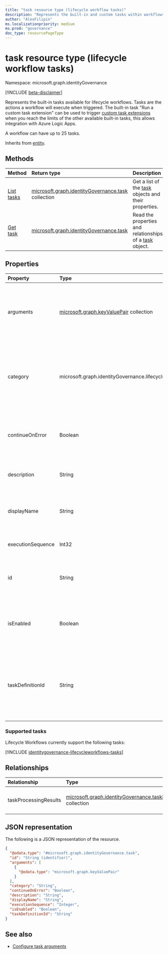 ```yaml
---
title: "task resource type (lifecycle workflow tasks)"
description: "Represents the built-in and custom tasks within workflows in Azure AD Lifecycle Workflows."
author: "AlexFilipin"
ms.localizationpriority: medium
ms.prod: "governance"
doc_type: resourcePageType
---
```


# task resource type (lifecycle workflow tasks)

Namespace: microsoft.graph.identityGovernance

[!INCLUDE [beta-disclaimer](../../includes/beta-disclaimer.md)]

Represents the built-in tasks available for lifecycle workflows. Tasks are the actions a workflow will execute when triggered. The built-in task "Run a custom task extension" can be used to trigger [custom task extensions](../resources/identitygovernance-customtaskextension.md) when you reach the limits of the other available built-in tasks, this allows integration with Azure Logic Apps.

A workflow can have up to 25 tasks.

Inherits from [entity](../resources/entity.md).

## Methods

|Method|Return type|Description|
|:---|:---|:---|
|[List tasks](../api/identitygovernance-workflow-list-task.md)|[microsoft.graph.identityGovernance.task](../resources/identitygovernance-task.md) collection|Get a list of the [task](../resources/identitygovernance-task.md) objects and their properties.|
|[Get task](../api/identitygovernance-task-get.md)|[microsoft.graph.identityGovernance.task](../resources/identitygovernance-task.md)|Read the properties and relationships of a [task](../resources/identitygovernance-task.md) object.|


## Properties

|Property|Type|Description|
|:---|:---|:---|
|arguments|[microsoft.graph.keyValuePair](../resources/keyvaluepair.md) collection|Arguments included within the task. <br/> For guidance to configure this property, see [Configure the arguments for built-in Lifecycle Workflow tasks](/graph/identitygovernance-lifecycleworkflows-task-arguments).|
|category|microsoft.graph.identityGovernance.lifecycleTaskCategory|The category of the task. The possible values are: `joiner`, `leaver`, `unknownFutureValue`. This property is multi-valued and the same task can apply to both `joiner` and `leaver` categories.|
|continueOnError|Boolean|A boolean value that determines if the failure of this task stops the subsequent workflows from running.|
|description|String|A string that describes the purpose of the task for administrative use.|
|displayName|String|A unique string that identifies the task. <br><br>Supports `$filter`(`eq`) and `orderBy`.|
|executionSequence|Int32|An integer that states in what order the task will run in a workflow.|
|id|String|Identifier used for individually addressing a specific task. Inherited from [entity](../resources/entity.md).|
|isEnabled|Boolean|A boolean value that denotes whether the task is set to run or not. <br><br>Supports `$filter`(`eq`, `ne`) and `orderBy`.|
|taskDefinitionId|String|A unique template identifier for the task. For more information about the tasks that Lifecycle Workflows currently supports and their unique identifiers, see [supported tasks](../resources/identitygovernance-task.md#supported-tasks)|

### Supported tasks

Lifecycle Workflows currently support the following tasks:

[!INCLUDE [identitygovernance-lifecycleworkflows-tasks](../includes/lifecycle-workflows-tasks-table.md)]

## Relationships

|Relationship|Type|Description|
|:---|:---|:---|
|taskProcessingResults|[microsoft.graph.identityGovernance.taskProcessingResult](../resources/identitygovernance-taskprocessingresult.md) collection|The result of processing the task.|

## JSON representation

The following is a JSON representation of the resource.
<!-- {
  "blockType": "resource",
  "keyProperty": "id",
  "@odata.type": "microsoft.graph.identityGovernance.task",
  "baseType": "microsoft.graph.entity",
  "openType": false
}
-->
``` json
{
  "@odata.type": "#microsoft.graph.identityGovernance.task",
  "id": "String (identifier)",
  "arguments": [
    {
      "@odata.type": "microsoft.graph.keyValuePair"
    }
  ],
  "category": "String",
  "continueOnError": "Boolean",
  "description": "String",
  "displayName": "String",
  "executionSequence": "Integer",
  "isEnabled": "Boolean",
  "taskDefinitionId": "String"
}
```

## See also

+ [Configure task arguments](/graph/identitygovernance-lifecycleworkflows-task-arguments)
